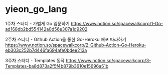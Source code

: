 # yieon_go_lang

1주차 스터디 - 가볍게 Go 입문하기
https://www.notion.so/spacewalkcorp/1-Go-ad168db2bd554142a0d56e307a1d9202

2주차 스터디 - Github Action을 통한 Go-Heroku 배포 따라하기
https://www.notion.so/spacewalkcorp/2-Github-Action-Go-Heroku-eb303c252b7d446fa694afe0bdee213a

3주차 스터디 - Templates 동작
https://www.notion.so/spacewalkcorp/3-Templates-ba8d873a2f5f4b879b3610e15696a51b